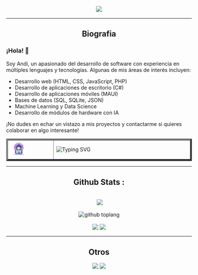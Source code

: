 
<div align="center">
	<!--img src"![Descripción de la imagen](imge.gif)"-->
	<img src="https://github.com/Andiquis/Andiquis/face1.gif">
	<hr>
<h2>Biografia</h2>
</div>


### ¡Hola! 👋

Soy Andi, un apasionado del desarrollo de software con experiencia en múltiples lenguajes y tecnologías. Algunas de mis áreas de interés incluyen:

- Desarrollo web (HTML, CSS, JavaScript, PHP)
- Desarrollo de aplicaciones de escritorio (C#)
- Desarrollo de aplicaciones móviles (MAUI)
- Bases de datos (SQL, SQLite, JSON)
- Machine Learning y Data Science
- Desarrollo de módulos de hardware con IA

¡No dudes en echar un vistazo a mis proyectos y contactarme si quieres colaborar en algo interesante!

<table border="4px" width="80%" align="center">
    <tr>
        <td border="0px" width="25%"><img width="40%" src="image1.webp"></td>
        <td border="0px" colspan="3" width="75%"><img src="http://readme-typing-svg.herokuapp.com?font=Delicious+Handrawn&pause=1000&color=F70000&width=1000&lines=Loading...............;Hola+👋👋;soy+asistente+de+Andi;que+opinas+de+tu+experiencia+x+aqui;comentanos+aqui+en+nuestras+redes+sociales+👇👇👇;no+te+pierdas+de+nuestros+nuevos+contenidos😁;aunque+no+subo+mucho+contenido+jeje;visitanos+en+WhatsApp+para+socializar😉" alt="Typing SVG" /></td>
    </tr>
</table>

<div align="center">
<hr>	
  <h2>Github Stats : </h2>
  

  <br>
    <img src="https://github-readme-stats.vercel.app/api?username=Andiquis&show_icons=true&theme=radical" alt="">
      <img height="195px" src="https://github-readme-stats.vercel.app/api/top-langs/?username=Andiquis&text_color=FFFFFF&bg_color=000000&title_color=94b4a4&langs_count=15&layout=compact&border_color=FF0000" />
<!--p>
	![github stats](https://github-readme-stats.vercel.app/api?username=Andiquis&show_icons=true&theme=chartreuse-dark)
	![github toplang](https://github-readme-stats.vercel.app/api/top-langs/?username=Andiquis&layout=compact&theme=chartreuse-dark)
</p-->
  
  
![github toplang](https://github-profile-trophy.vercel.app/?username=Andiquis&theme=monokai)
  <br><br>
        <img src="https://github-readme-stats.vercel.app/api/pin/?username=Andiquis&repo=VBS-TK">
        <img src="https://github-readme-stats.vercel.app/api/pin/?username=Andiquis&repo=cingles">
        <br>
</div>
<hr>

<div align="center">
	<h2>Otros</h2>
	<a href="https://wa.me/51942287756"><img src="https://img.shields.io/badge/Consultas%20escribeme%20a%20mi%20WhatsApp-25D366?style=for-the-badge&logo=whatsapp&logoColor=white" /></a>
<a href="https://github.com/termux/termux-app/releases/download/v0.118.0/termux-app_v0.118.0+github-debug_universal.apk"><img src="https://img.shields.io/badge/DOWNLOAD_TERMUX_APK-25D366?style=for-the-badge&logo=github&logoColor=black" />
</div>




